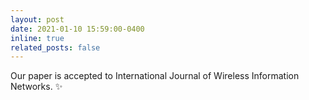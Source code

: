 ```yaml
---
layout: post
date: 2021-01-10 15:59:00-0400
inline: true
related_posts: false
---
```


Our paper is accepted to International Journal of Wireless Information Networks. :sparkles:
